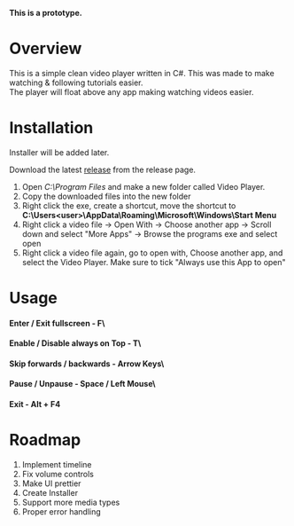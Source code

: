 **This is a prototype.**

# Overview
This is a simple clean video player written in C#. This was made to make watching & following tutorials easier. \
The player will float above any app making watching videos easier.

# Installation
Installer will be added later.

Download the latest [release](https://github.com/2latemc/VideoPlayer/releases) from the release page. 
1. Open *C:\Program Files* and make a new folder called Video Player.
2. Copy the downloaded files into the new folder
3. Right click the exe, create a shortcut, move the shortcut to **C:\Users\<user>\AppData\Roaming\Microsoft\Windows\Start Menu**
4. Right click a video file -> Open With -> Choose another app -> Scroll down and select "More Apps" -> Browse the programs exe and select open
5. Right click a video file again, go to open with, Choose another app, and select the Video Player. Make sure to tick "Always use this App to open"


# Usage

#### Enter / Exit fullscreen - F\

#### Enable / Disable always on Top - T\
#### Skip forwards / backwards - Arrow Keys\
#### Pause / Unpause - Space / Left Mouse\
#### Exit - Alt + F4

# Roadmap
1. Implement timeline
2. Fix volume controls
3. Make UI prettier
4. Create Installer
5. Support more media types
6. Proper error handling